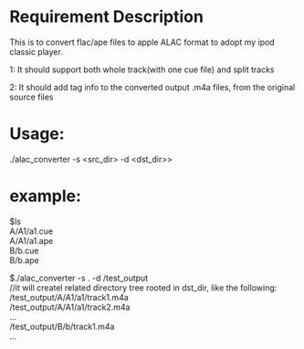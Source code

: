 # Requirement Description
This is to convert flac/ape files to apple ALAC format to adopt my ipod
classic player.

1: It should support both whole track(with one cue file) and split tracks

2: It should add tag info to the converted output .m4a files, from the
original source files

# Usage:
./alac_converter -s <src_dir> -d <dst_dir>>

# example:  
$ls  
A/A1/a1.cue  
A/A1/a1.ape  
B/b.cue  
B/b.ape  
  
$./alac_converter -s . -d /test_output  
//it will createl related directory tree rooted in dst_dir, like the
following:  
/test_output/A/A1/a1/track1.m4a  
/test_output/A/A1/a1/track2.m4a  
...  
/test_output/B/b/track1.m4a  
...
